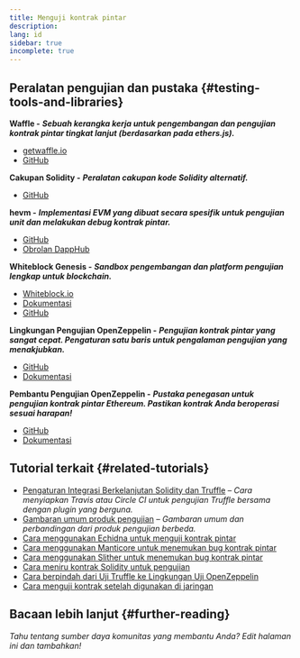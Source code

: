 ```yaml
---
title: Menguji kontrak pintar
description:
lang: id
sidebar: true
incomplete: true
---
```


## Peralatan pengujian dan pustaka {#testing-tools-and-libraries}

**Waffle -** **_Sebuah kerangka kerja untuk pengembangan dan pengujian kontrak pintar tingkat lanjut (berdasarkan pada ethers.js)._**

- [getwaffle.io](https://getwaffle.io/)
- [GitHub](https://github.com/EthWorks/Waffle)

**Cakupan Solidity -** **_Peralatan cakupan kode Solidity alternatif._**

- [GitHub](https://github.com/sc-forks/solidity-coverage)

**hevm -** **_Implementasi EVM yang dibuat secara spesifik untuk pengujian unit dan melakukan debug kontrak pintar._**

- [GitHub](https://github.com/dapphub/dapptools/tree/master/src/hevm)
- [Obrolan DappHub](https://dapphub.chat/)

**Whiteblock Genesis -** **_Sandbox pengembangan dan platform pengujian lengkap untuk blockchain._**

- [Whiteblock.io](https://whiteblock.io)
- [Dokumentasi](https://docs.whiteblock.io)
- [GitHub](https://github.com/whiteblock/genesis)

**Lingkungan Pengujian OpenZeppelin -** **_Pengujian kontrak pintar yang sangat cepat. Pengaturan satu baris untuk pengalaman pengujian yang menakjubkan._**

- [GitHub](https://github.com/OpenZeppelin/openzeppelin-test-environment)
- [Dokumentasi](https://docs.openzeppelin.com/test-environment/)

**Pembantu Pengujian OpenZeppelin -** **_Pustaka penegasan untuk pengujian kontrak pintar Ethereum. Pastikan kontrak Anda beroperasi sesuai harapan!_**

- [GitHub](https://github.com/OpenZeppelin/openzeppelin-test-helpers)
- [Dokumentasi](https://docs.openzeppelin.com/test-helpers)

## Tutorial terkait {#related-tutorials}

- [Pengaturan Integrasi Berkelanjutan Solidity dan Truffle](/developers/tutorials/solidity-and-truffle-continuous-integration-setup/) _– Cara menyiapkan Travis atau Circle CI untuk pengujian Truffle bersama dengan plugin yang berguna._
- [Gambaran umum produk pengujian](/developers/tutorials/guide-to-smart-contract-security-tools/) _– Gambaran umum dan perbandingan dari produk pengujian berbeda._
- [Cara menggunakan Echidna untuk menguji kontrak pintar](/developers/tutorials/how-to-use-echidna-to-test-smart-contracts/)
- [Cara menggunakan Manticore untuk menemukan bug kontrak pintar](/developers/tutorials/how-to-use-manticor-to-find-smart-contract-bugs/)
- [Cara menggunakan Slither untuk menemukan bug kontrak pintar](/developers/tutorials/how-to-use-slither-to-find-smart-contract-bugs/)
- [Cara meniru kontrak Solidity untuk pengujian](/developers/tutorials/how-to-mock-solidity-contracts-for-testing/)
- [Cara berpindah dari Uji Truffle ke Lingkungan Uji OpenZeppelin](https://docs.openzeppelin.com/test-environment/0.1/migrating-from-truffle)
- [Cara menguji kontrak setelah digunakan di jaringan](https://fulldecent.blogspot.com/2019/04/testing-deployed-ethereum-contracts.html)

## Bacaan lebih lanjut {#further-reading}

_Tahu tentang sumber daya komunitas yang membantu Anda? Edit halaman ini dan tambahkan!_
